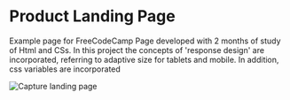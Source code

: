# Product Landing Page
 Example page for FreeCodeCamp
Page developed with 2 months of study of Html and CSs. In this project the concepts of 'response design' are incorporated, referring to adaptive size for tablets and mobile.
In addition, css variables are incorporated


   ![Capture landing page](https://user-images.githubusercontent.com/107631363/183713071-9635bcc8-7e53-4186-a42e-62216b87ecd7.jpg)
